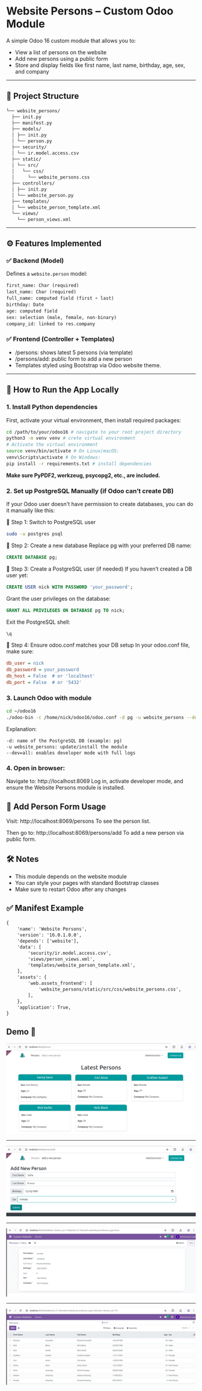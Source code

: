 # Website Persons – Custom Odoo Module

A simple Odoo 16 custom module that allows you to:
- View a list of persons on the website
- Add new persons using a public form
- Store and display fields like first name, last name, birthday, age, sex, and company

---

## 📁 Project Structure

```custom_addons/
└── website_persons/
  ├── init.py
  ├── manifest.py
  ├── models/
  │ ├── init.py
  │ └── person.py
  ├── security/
  │ └── ir.model.access.csv
  ├── static/
  │ └── src/
  │   └── css/
  │     └── website_persons.css
  ├── controllers/
  │ ├── init.py
  │ └── website_person.py
  ├── templates/
  │ └── website_person_template.xml
  └── views/
    └── person_views.xml
```

---

## ⚙️ Features Implemented

### ✅ Backend (Model)
Defines a `website.person` model:
```python
first_name: Char (required)
last_name: Char (required)
full_name: computed field (first + last)
birthday: Date
age: computed field
sex: selection (male, female, non-binary)
company_id: linked to res.company
```
### ✅ Frontend (Controller + Templates)
 - /persons: shows latest 5 persons (via template)
 - /persons/add: public form to add a new person
 - Templates styled using Bootstrap via Odoo website theme.

---

## 🚀 How to Run the App Locally

### 1. Install Python dependencies
First, activate your virtual environment, then install required packages:
```bash
cd /path/to/your/odoo16 # navigate to your root project directory
python3 -m venv venv # crete virtual environment
# Activate the virtual environment
source venv/bin/activate # On Linux/macOS:
venv\Scripts\activate # On Windows:
pip install -r requirements.txt # install dependencies
```
**Make sure PyPDF2, werkzeug, psycopg2, etc., are included.**

### 2. Set up PostgreSQL Manually (if Odoo can’t create DB)
If your Odoo user doesn't have permission to create databases, you can do it manually like this:

🔹 Step 1: Switch to PostgreSQL user
```bash
sudo -u postgres psql
```
🔹 Step 2: Create a new database
Replace pg with your preferred DB name:
```sql
CREATE DATABASE pg;
```
🔹 Step 3: Create a PostgreSQL user (if needed)
If you haven’t created a DB user yet:
```sql
CREATE USER nick WITH PASSWORD 'your_password';
```
Grant the user privileges on the database:
```sql
GRANT ALL PRIVILEGES ON DATABASE pg TO nick;
```
Exit the PostgreSQL shell:
```sql
\q
```
🔹 Step 4: Ensure odoo.conf matches your DB setup
In your odoo.conf file, make sure:
```ini
db_user = nick
db_password = your_password
db_host = False  # or 'localhost'
db_port = False  # or '5432'
```

### 3. Launch Odoo with module

```bash
cd ~/odoo16
./odoo-bin -c /home/nick/odoo16/odoo.conf -d pg -u website_persons --dev=all
```
Explanation:
```-c: path to your odoo.conf
-d: name of the PostgreSQL DB (example: pg)
-u website_persons: update/install the module
--dev=all: enables developer mode with full logs
```

### 4. Open in browser:

Navigate to: http://localhost:8069
Log in, activate developer mode, and ensure the Website Persons module is installed.

## 📄 Add Person Form Usage

Visit: http://localhost:8069/persons
To see the person list.

Then go to: http://localhost:8069/persons/add
To add a new person via public form.

## 🛠️ Notes

 - This module depends on the website module
 - You can style your pages with standard Bootstrap classes
 - Make sure to restart Odoo after any changes

## ✅ Manifest Example

```
{
    'name': 'Website Persons',
    'version': '16.0.1.0.0',
    'depends': ['website'],
    'data': [
        'security/ir.model.access.csv',
        'views/person_views.xml',
        'templates/website_person_template.xml',
    ],
    'assets': {
        'web.assets_frontend': [
            'website_persons/static/src/css/website_persons.css',
        ],
    },
    'application': True,
}
```

## Demo 🚀

![Persons](persons.png)

---

![Add a person](add_person.png)

---

![Add a person ORM](add_person_orm.png)

---

![Persons ORM](persons_orm.png)
